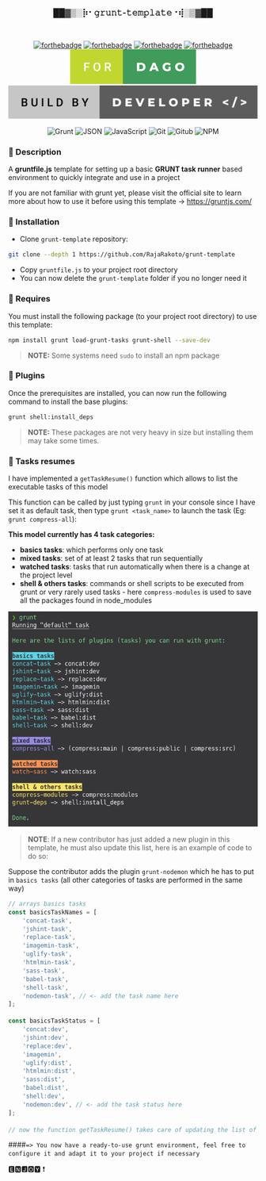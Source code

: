 <div align="center">

### ██▓▒­░⡷⠂𝚐𝚛𝚞𝚗𝚝-𝚝𝚎𝚖𝚙𝚕𝚊𝚝𝚎⠐⢾░▒▓██

<br>

[![forthebadge](https://forthebadge.com/images/badges/built-with-love.svg)](https://forthebadge.com) [![forthebadge](https://forthebadge.com/images/badges/for-you.svg)](https://forthebadge.com) [![forthebadge](https://forthebadge.com/images/badges/open-source.svg)](https://forthebadge.com) [![forthebadge](https://forthebadge.com/images/badges/uses-git.svg)](https://forthebadge.com) [![forthebadge](https://github.com/RajaRakoto/github-docs/blob/master/badge/for-dago.svg?raw=true)](https://forthebadge.com) [![forthebadge](https://github.com/RajaRakoto/github-docs/blob/master/badge/build-by.svg?raw=true)](https://forthebadge.com)

![Grunt](https://img.shields.io/badge/-Grunt-777?style=flat&logo=grunt&logoColor=orangered&labelColor=ffffff) ![JSON](https://img.shields.io/badge/-JSON-777?style=flat&logo=JSON&logoColor=777&labelColor=ffffff) ![JavaScript](https://img.shields.io/badge/-JavaScript-777?style=flat&logo=javascript&logoColor=dbb332&labelColor=ffffff) ![Git](https://img.shields.io/badge/-Git-777?style=flat&logo=git&logoColor=F05032&labelColor=ffffff) ![Gitub](https://img.shields.io/badge/-Gitub-777?style=flat&logo=github&logoColor=777&labelColor=ffffff) ![NPM](https://img.shields.io/badge/-NPM-777?style=flat&logo=npm&labelColor=ffffff)<br>

</div>

### 📌 Description

A **gruntfile.js** template for setting up a basic **GRUNT task runner** based environment to quickly integrate and use in a project

If you are not familiar with grunt yet, please visit the official site to learn more about how to use it before using this template -> https://gruntjs.com/

### 📌 Installation

- Clone `grunt-template` repository:

```bash
git clone --depth 1 https://github.com/RajaRakoto/grunt-template
```

- Copy `gruntfile.js` to your project root directory
- You can now delete the `grunt-template` folder if you no longer need it

### 📌 Requires

You must install the following package (to your project root directory) to use this template:

```bash
npm install grunt load-grunt-tasks grunt-shell --save-dev
```

> **NOTE:** Some systems need `sudo` to install an npm package

### 📌 Plugins

Once the prerequisites are installed, you can now run the following command to install the base plugins:

```bash
grunt shell:install_deps
```

> **NOTE:** These packages are not very heavy in size but installing them may take some times.

### 📌 Tasks resumes

I have implemented a `getTaskResume()` function which allows to list the executable tasks of this model

This function can be called by just typing `grunt` in your console since I have set it as default task, then type `grunt <task_name>` to launch the task (Eg: `grunt compress-all`):

**This model currently has 4 task categories:**

- **basics tasks**: which performs only one task
- **mixed tasks**: set of at least 2 tasks that run sequentially
- **watched tasks**: tasks that run automatically when there is a change at the project level
- **shell & others tasks**: commands or shell scripts to be executed from grunt or very rarely used tasks - here `compress-modules` is used to save all the packages found in node_modules

<div align="center">
<img src='https://github.com/RajaRakoto/github-docs/blob/master/grunt-template/grunt_task.png?raw=true'>
</div>

> **NOTE**: If a new contributor has just added a new plugin in this template, he must also update this list, here is an example of code to do so:

Suppose the contributor adds the plugin `grunt-nodemon` which he has to put in `basics tasks` (all other categories of tasks are performed in the same way)

```js
// arrays basics tasks
const basicsTaskNames = [
	'concat-task',
	'jshint-task',
	'replace-task',
	'imagemin-task',
	'uglify-task',
	'htmlmin-task',
	'sass-task',
	'babel-task',
	'shell-task',
	'nodemon-task', // <- add the task name here
];

const basicsTaskStatus = [
	'concat:dev',
	'jshint:dev',
	'replace:dev',
	'imagemin',
	'uglify:dist',
	'htmlmin:dist',
	'sass:dist',
	'babel:dist',
	'shell:dev',
	'nodemon:dev', // <- add the task status here
];

// now the function getTaskResume() takes care of updating the list of tasks ...
```

####`=> You now have a ready-to-use grunt environment, feel free to configure it and adapt it to your project if necessary`

🅴🅽🅹🅾🆈 ❗
